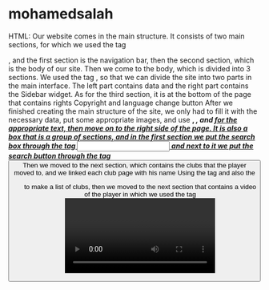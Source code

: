 # mohamedsalah
HTML:
Our website comes in the main structure. It consists of two main sections, for which we used the tag <div>, and the first section is the navigation bar, then the second section, which is the body of our site.
Then we come to the body, which is divided into 3 sections. We used the tag <table>, so that we can divide the site into two parts in the main interface. The left part contains data and the right part contains the Sidebar widget. As for the third section, it is at the bottom of the page that contains rights Copyright and language change button
After we finished creating the main structure of the site, we only had to fill it with the necessary data, put some appropriate images, and use <b>, <i>, and <u> for the appropriate text, then move on to the right side of the page.
It is also a box that is a group of sections, and in the first section we put the search box through the tag <input> and next to it we put the search button through the tag <button> Then we moved to the next section, which contains the clubs that the player moved to, and we linked each club page with his name Using the tag <anchor> and also the <ul> to make a list of clubs, then we moved to the next section that contains a video of the player in which we used the tag <video> then we moved to the next section that contains a picture of the player and added it via the tag <image>.

CSS:
We used CSS to organize (all fonts, their colors, sections, tables, and background colors through the size-font, family-font, background-color, color) attributes also (margin, padding) attributes to change the spacing between the elements and some of them. We also used The attribute border creates a frame around each section.

Java script:
We used Java script to alert the user on the home page that he can change the language from the bottom of the page through the alert. We also used the event onclick to create another alert for the user when clicking on the search button to alert him that this site does not have a search because it is not an end-back website.
